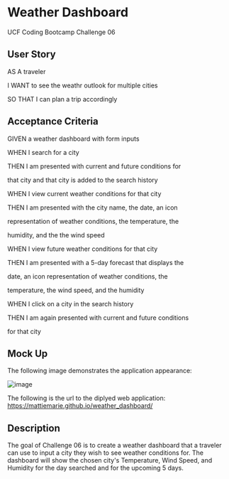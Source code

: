 # Weather Dashboard
UCF Coding Bootcamp Challenge 06

## User Story

AS A traveler

I WANT to see the weathr outlook for multiple cities

SO THAT I can plan a trip accordingly

## Acceptance Criteria

GIVEN a weather dashboard with form inputs

WHEN I search for a city

THEN I am presented with current and future conditions for

that city and that city is added to the search history

WHEN I view current weather conditions for that city

THEN I am presented with the city name, the date, an icon 

representation of weather conditions, the temperature, the

humidity, and the the wind speed

WHEN I view future weather conditions for that city

THEN I am presented with a 5-day forecast that displays the

date, an icon representation of weather conditions, the

temperature, the wind speed, and the humidity

WHEN I click on a city in the search history

THEN I am again presented with current and future conditions

for that city

## Mock Up

The following image demonstrates the application appearance:








![image](https://user-images.githubusercontent.com/111001779/201225144-16b4f517-3925-4453-86e9-e9fdc9b78130.png)








The following is the url to the diplyed web application: https://mattiemarie.github.io/weather_dashboard/


## Description

The goal of Challenge 06 is to create a weather dashboard that a traveler can use to input a city they wish to see weather conditions for. The dashboard will show the chosen city's Temperature, Wind Speed, and Humidity for the day searched and for the upcoming 5 days.
